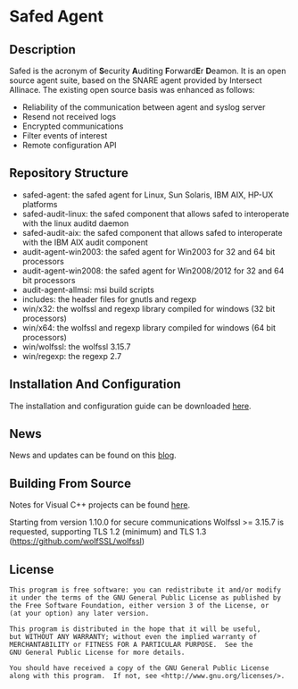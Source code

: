 # Safed Agent

## Description

Safed is the acronym of **S**ecurity **A**uditing **F**orward**E**r **D**eamon. It is an open source agent suite, based on the SNARE agent provided by Intersect Allinace. 
The existing open source basis was enhanced as follows:
- Reliability of the communication between agent and syslog server
- Resend not received logs
- Encrypted communications
- Filter events of interest
- Remote configuration API


## Repository Structure

- safed-agent: the safed agent for Linux, Sun Solaris, IBM AIX, HP-UX platforms
- safed-audit-linux: the safed component that allows safed to interoperate with the linux auditd daemon
- safed-audit-aix: the safed component that allows safed to interoperate with the IBM AIX audit component
- audit-agent-win2003: the safed agent for Win2003 for 32 and 64 bit processors
- audit-agent-win2008: the safed agent for Win2008/2012 for 32 and 64 bit processors
- audit-agent-allmsi: msi build scripts 
- includes: the header files for gnutls and regexp 
- win/x32: the wolfssl and regexp library compiled for windows (32 bit processors)
- win/x64: the wolfssl and regexp library compiled for windows (64 bit processors)
- win/wolfssl: the wolfssl 3.15.7 
- win/regexp: the regexp 2.7



## Installation And Configuration

The installation and configuration guide can be downloaded [here](https://github.com/WuerthPhoenix/safed/blob/master/doc/Safed_installation.pdf).


## News

News and updates can be found on this [blog](http://www.neteye-blog.com/?s=Safed&x=0&y=0&lang=en).


## Building From Source

Notes for Visual C++ projects can be found [here](https://github.com/WuerthPhoenix/safed/blob/master/doc/projectnotesVC.pdf).

Starting from version 1.10.0 for secure communications Wolfssl >= 3.15.7 is requested, supporting TLS 1.2 (minimum) and TLS 1.3 (https://github.com/wolfSSL/wolfssl)

## License

```
This program is free software: you can redistribute it and/or modify
it under the terms of the GNU General Public License as published by
the Free Software Foundation, either version 3 of the License, or
(at your option) any later version.

This program is distributed in the hope that it will be useful,
but WITHOUT ANY WARRANTY; without even the implied warranty of
MERCHANTABILITY or FITNESS FOR A PARTICULAR PURPOSE.  See the
GNU General Public License for more details.

You should have received a copy of the GNU General Public License
along with this program.  If not, see <http://www.gnu.org/licenses/>.
```



